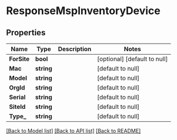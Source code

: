 # ResponseMspInventoryDevice

## Properties
Name | Type | Description | Notes
------------ | ------------- | ------------- | -------------
**ForSite** | **bool** |  | [optional] [default to null]
**Mac** | **string** |  | [default to null]
**Model** | **string** |  | [default to null]
**OrgId** | **string** |  | [default to null]
**Serial** | **string** |  | [default to null]
**SiteId** | **string** |  | [default to null]
**Type_** | **string** |  | [default to null]

[[Back to Model list]](../README.md#documentation-for-models) [[Back to API list]](../README.md#documentation-for-api-endpoints) [[Back to README]](../README.md)

